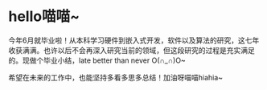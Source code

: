 # hello喵喵~



今年6月就毕业啦！从本科学习硬件到嵌入式开发，软件以及算法的研究，这七年收获满满。也许以后不会再深入研究当前的领域，但这段研究的过程是充实满足的。现做个毕业小结，late better than never O(∩_∩)O~

希望在未来的工作中，也能坚持多看多思多总结！加油呀喵喵hiahia~

